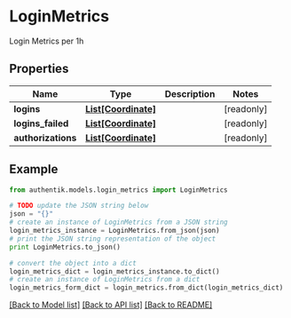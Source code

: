 # LoginMetrics

Login Metrics per 1h

## Properties
Name | Type | Description | Notes
------------ | ------------- | ------------- | -------------
**logins** | [**List[Coordinate]**](Coordinate.md) |  | [readonly] 
**logins_failed** | [**List[Coordinate]**](Coordinate.md) |  | [readonly] 
**authorizations** | [**List[Coordinate]**](Coordinate.md) |  | [readonly] 

## Example

```python
from authentik.models.login_metrics import LoginMetrics

# TODO update the JSON string below
json = "{}"
# create an instance of LoginMetrics from a JSON string
login_metrics_instance = LoginMetrics.from_json(json)
# print the JSON string representation of the object
print LoginMetrics.to_json()

# convert the object into a dict
login_metrics_dict = login_metrics_instance.to_dict()
# create an instance of LoginMetrics from a dict
login_metrics_form_dict = login_metrics.from_dict(login_metrics_dict)
```
[[Back to Model list]](../README.md#documentation-for-models) [[Back to API list]](../README.md#documentation-for-api-endpoints) [[Back to README]](../README.md)


